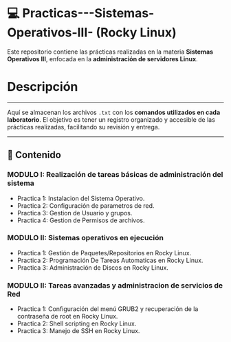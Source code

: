 # 💻 Practicas---Sistemas-Operativos-III- (Rocky Linux)

Este repositorio contiene las prácticas realizadas en la materia **Sistemas Operativos III**, enfocada en la **administración de servidores Linux**.

# Descripción
---
Aquí se almacenan los archivos `.txt` con los **comandos utilizados en cada laboratorio**. El objetivo es tener un registro organizado y accesible de las prácticas realizadas, facilitando su revisión y entrega.

---
## 📂 Contenido

### MODULO I: Realización de tareas básicas de administración del sistema
- Practica 1: Instalacion del Sistema Operativo.
- Practica 2: Configuración de parametros de red.
- Practica 3: Gestion de Usuario y grupos.
- Practica 4: Gestion de Permisos de archivos.

### MODULO II: Sistemas operativos en ejecución
- Practica 1: Gestión de Paquetes/Repositorios en Rocky Linux.
- Practica 2: Programación De Tareas Automaticas en Rocky Linux.
- Practica 3: Administración de Discos en Rocky Linux.

### MODULO II: Tareas avanzadas y administracion de servicios de Red
- Practica 1: Configuración del menú GRUB2 y recuperación de la contraseña de root en Rocky Linux.
- Practica 2: Shell scripting en Rocky Linux.
- Practica 3: Manejo de SSH en Rocky Linux.
